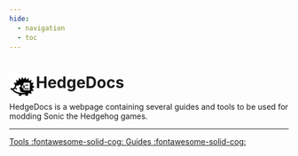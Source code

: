 ```yaml
---
hide:
  - navigation
  - toc
---
```


#
<h1>
  <img width="48" align="left" src="/assets/favicon.png">
  HedgeDocs
  </img>
</h1>

HedgeDocs is a webpage containing several guides and tools to be used for modding Sonic the Hedgehog games.

----
<a class="md-button md-button--primary" href="/tools" style="text-align: center; width: 10em">
  Tools :fontawesome-solid-cog:
</a>

<a class="md-button md-button--primary" href="/tools" style="text-align: center; width: 10em">
  Guides :fontawesome-solid-cog:
</a>